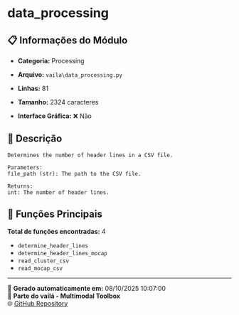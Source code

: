 # data_processing

## 📋 Informações do Módulo

- **Categoria:** Processing
- **Arquivo:** `vaila\data_processing.py`
- **Linhas:** 81
- **Tamanho:** 2324 caracteres


- **Interface Gráfica:** ❌ Não

## 📖 Descrição


    Determines the number of header lines in a CSV file.

    Parameters:
    file_path (str): The path to the CSV file.

    Returns:
    int: The number of header lines.
    

## 🔧 Funções Principais

**Total de funções encontradas:** 4

- `determine_header_lines`
- `determine_header_lines_mocap`
- `read_cluster_csv`
- `read_mocap_csv`




---

📅 **Gerado automaticamente em:** 08/10/2025 10:07:00  
🔗 **Parte do vailá - Multimodal Toolbox**  
🌐 [GitHub Repository](https://github.com/vaila-multimodaltoolbox/vaila)
